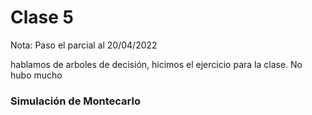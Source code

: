 # Clase 5
Nota: Paso el parcial al 20/04/2022


hablamos de arboles de decisión, hicimos el ejercicio para la clase. No hubo mucho 


### Simulación de Montecarlo
